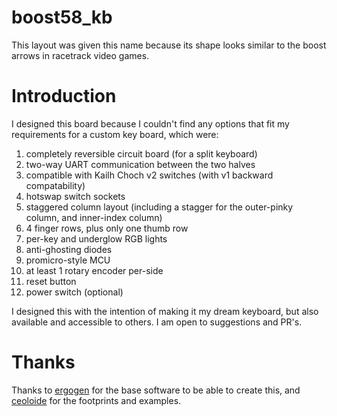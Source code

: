 # boost58_kb
 
This layout was given this name because its shape looks similar to the boost arrows in racetrack video games.

# Introduction
I designed this board because I couldn't find any options that fit my requirements for a custom key board, which were:
1. completely reversible circuit board (for a split keyboard)
2. two-way UART communication between the two halves
3. compatible with Kailh Choch v2 switches (with v1 backward compatability)
4. hotswap switch sockets
5. staggered column layout (including a stagger for the outer-pinky column, and inner-index column)
6. 4 finger rows, plus only one thumb row
7. per-key and underglow RGB lights
8. anti-ghosting diodes
9.  promicro-style MCU
10. at least 1 rotary encoder per-side
11. reset button
12. power switch (optional)

I designed this with the intention of making it my dream keyboard, but also available and accessible to others. I am open to suggestions and PR's.

# Thanks
Thanks to [ergogen](https://github.com/ergogen/ergogen) for the base software to be able to create this, and [ceoloide](https://github.com/ceoloide/ergogen-footprints) for the footprints and examples.
